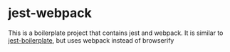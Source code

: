 # jest-webpack

This is a boilerplate project that contains jest and webpack. It is similar to [jest-boilerplate](https://github.com/vbalasu/jest-boilerplate), but uses webpack instead of browserify

